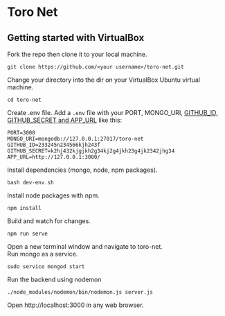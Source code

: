# Toro Net

## Getting started with VirtualBox
Fork the repo then clone it to your local machine.
```
git clone https://github.com/<your username>/toro-net.git
```

Change your directory into the dir on your VirtualBox Ubuntu virtual machine.  
```
cd toro-net
```

Create .env file. Add a `.env` file with your PORT, MONGO_URI, 
[GITHUB_ID, GITHUB_SECRET and APP_URL](https://github.com/jaredhanson/passport-github) like this:

```
PORT=3000
MONGO_URI=mongodb://127.0.0.1:27017/toro-net
GITHUB_ID=233245n234566kjh243f
GITHUB_SECRET=k2hj432kjgjkh2g34kj2g4jkh23g4jk2342jhg34
APP_URL=http://127.0.0.1:3000/
```

Install dependencies (mongo, node, npm packages).  
```
bash dev-env.sh
```

Install node packages with npm.  
```
npm install
``` 

Build and watch for changes.  
```
npm run serve
```

Open a new terminal window and navigate to toro-net.  
Run mongo as a service.  
```
sudo service mongod start
```

Run the backend using nodemon  
```
./node_modules/nodemon/bin/nodemon.js server.js
```

Open http://localhost:3000 in any web browser.



